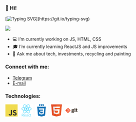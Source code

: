 ### 👋 Hi!

[![Typing SVG](https://readme-typing-svg.herokuapp.com?size=24&width=600&lines=Welcome+To+aleksandramosyagina's+Github+Profile..)](https://git.io/typing-svg)

<div id="header" align="start">
  <img src="https://media3.giphy.com/media/BferOKonYOspm28AiB/giphy.gif?cid=ecf05e4797jzdr10y272g8lggwt7ikdxmfvm2mqx3zrbrc9c&rid=giphy.gif&ct=g" width="220"/>
</div>

- 💻 I’m currently working on JS, HTML, CSS
- 🎓 I’m currently learning ReactJS and JS improvements
- 💬 Ask me about tech, investments, recycling and painting 

### Connect with me:
- <a href="https://t.me/sasha_mosyagina" target="blank">Telegram</a>
- <a href="a.s.mosyagina@gmail.com" target="blank">E-mail</a>


### Technologies:
<div>
  <img src="https://github.com/devicons/devicon/blob/master/icons/javascript/javascript-original.svg" title="JavaScript" alt="JavaScript" width="40" height="40"/>&nbsp;
  <img src="https://github.com/devicons/devicon/blob/master/icons/react/react-original-wordmark.svg" title="React" alt="React" width="40" height="40"/>&nbsp;
  <img src="https://github.com/devicons/devicon/blob/master/icons/css3/css3-plain-wordmark.svg"  title="CSS3" alt="CSS" width="40" height="40"/>&nbsp;
  <img src="https://github.com/devicons/devicon/blob/master/icons/html5/html5-original.svg" title="HTML5" alt="HTML" width="40" height="40"/>&nbsp;
  <img src="https://github.com/devicons/devicon/blob/master/icons/git/git-original-wordmark.svg" title="Git" **alt="Git" width="40" height="40"/>
</div>


<!--
**aleksandramosyagina/aleksandramosyagina** is a ✨ _special_ ✨ repository because its `README.md` (this file) appears on your GitHub profile.

Here are some ideas to get you started:

- 🔭 I’m currently working on ...
- 🌱 I’m currently learning ...
- 👯 I’m looking to collaborate on ...
- 🤔 I’m looking for help with ...
- 💬 Ask me about ...
- 📫 How to reach me: ...
- 😄 Pronouns: ...
- ⚡ Fun fact: ...
-->
